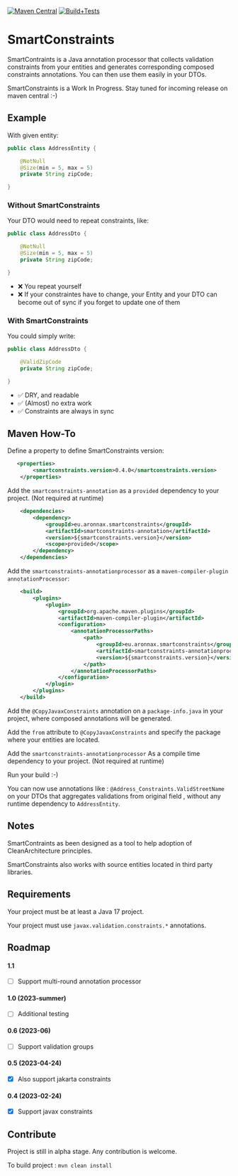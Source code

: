 [![Maven Central](https://img.shields.io/maven-central/v/eu.aronnax.smartconstraints/smartconstraints-annotation.svg?label=Maven%20Central)](https://search.maven.org/search?q=g:%22eu.aronnax.smartconstraints%22%20AND%20a:%22smartconstraints-annotation%22)
[![Build+Tests](https://github.com/jruillier/smartconstraints/actions/workflows/maven.yml/badge.svg)](https://github.com/jruillier/smartconstraints/actions/workflows/maven.yml)

<!-- ![Coverage](.github/badges/jacoco.svg) -->

# SmartConstraints

SmartContraints is a Java annotation
processor that collects validation
constraints from your entities and
generates corresponding composed constraints annotations. 
You can then use them easily in your DTOs. 


SmartConstraints is a Work In Progress.
Stay tuned for incoming release on maven central :-)

## Example

With given entity:

```java
public class AddressEntity {

    @NotNull
    @Size(min = 5, max = 5)
    private String zipCode;

}
```

### Without SmartConstraints

Your DTO would need to repeat constraints, like:

```java
public class AddressDto {

    @NotNull
    @Size(min = 5, max = 5)
    private String zipCode;

}
```
- ❌ You repeat yourself
- ❌ If your constraintes have to change, your Entity and your DTO can become out of sync if you forget to update one of them

### With SmartConstraints

You could simply write:

```java
public class AddressDto {

    @ValidZipCode
    private String zipCode;

}
```
- ✅ DRY, and readable
- ✅ (Almost) no extra work
- ✅ Constraints are always in sync

## Maven How-To
 
Define a property to define SmartConstraints version:
```xml
   <properties>
        <smartconstraints.version>0.4.0</smartconstraints.version>
    </properties>
```

Add the `smartconstraints-annotation` as 
a `provided` dependency to your project.
(Not required at runtime) 

```xml
    <dependencies>
        <dependency>
            <groupId>eu.aronnax.smartconstraints</groupId>
            <artifactId>smartconstraints-annotation</artifactId>
            <version>${smartconstraints.version}</version>
            <scope>provided</scope>
        </dependency>
    </dependencies>
```

Add the `smartconstraints-annotationprocessor`
as a `maven-compiler-plugin` `annotationProcessor`:

```xml
    <build>
        <plugins>
            <plugin>
                <groupId>org.apache.maven.plugins</groupId>
                <artifactId>maven-compiler-plugin</artifactId>
                <configuration>
                    <annotationProcessorPaths>
                        <path>
                            <groupId>eu.aronnax.smartconstraints</groupId>
                            <artifactId>smartconstraints-annotationprocessor</artifactId>
                            <version>${smartconstraints.version}</version>
                        </path>
                    </annotationProcessorPaths>
                </configuration>
            </plugin>
        </plugins>
    </build>
```

Add the `@CopyJavaxConstraints` annotation
on a `package-info.java` in your project,
where composed annotations will be generated.

Add the `from` attribute to `@CopyJavaxConstraints`
and specify the package where your entities
are located.

Add the `smartconstraints-annotationprocessor`
As a compile time dependency to your project. 
(Not required at runtime) 

Run your build :-)

You can now use annotations like :
`@Address_Constraints.ValidStreetName` on your DTOs that
aggregates validations from original
 field , without any runtime 
dependency to `AddressEntity`. 

## Notes

SmartContraints as been designed as a
 tool to help adoption of 
CleanArchitecture principles.

SmartConstraints also works with source
entities located in third party libraries.

## Requirements

Your project must be at least a Java 17 project.

Your project must use `javax.validation.constraints.*` annotations.

## Roadmap

#### 1.1

- [ ] Support multi-round annotation processor

#### 1.0 (2023-summer)

- [ ] Additional testing

#### 0.6 (2023-06)

- [ ] Support validation groups

#### 0.5 (2023-04-24)

- [x] Also support jakarta constraints

#### 0.4 (2023-02-24)

- [x] Support javax constraints

## Contribute

Project is still in alpha stage. Any contribution is welcome.

To build project :
`mvn clean install`
